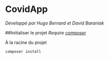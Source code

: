 # CovidApp
*Développé par Hugo Bernard et David Baraniak*


##Initialiser le projet
*Require [composer](https://getcomposer.org "Site Officiel de composer")*

À la racine du projet
```bash
composer install
```